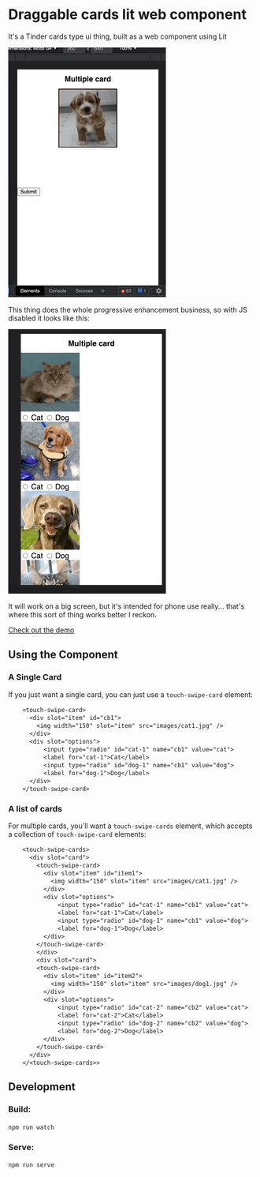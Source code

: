 # Draggable cards lit web component

It's a Tinder cards type ui thing, built as a web component using Lit

![Cards - Demo](https://github.com/PaulCampbell/touch-swipe-cards/blob/main/withjs.gif)

This thing does the whole progressive enhancement business, so with JS disabled it looks like this:

![Cards - Demo - JS disabled](https://github.com/PaulCampbell/touch-swipe-cards/blob/main/nojs.gif)

It will work on a big screen, but it's intended for phone use really... that's where this sort of thing works better I reckon.

[Check out the demo](https://paulcampbell.github.io/touch-swipe-cards/)

## Using the Component

### A Single Card

If you just want a single card, you can just use a `touch-swipe-card` element:

```
    <touch-swipe-card>
      <div slot="item" id="cb1">
        <img width="150" slot="item" src="images/cat1.jpg" />
      </div>
      <div slot="options">
          <input type="radio" id="cat-1" name="cb1" value="cat">
          <label for="cat-1">Cat</label>
          <input type="radio" id="dog-1" name="cb1" value="dog">
          <label for="dog-1">Dog</label>
      </div>
    </touch-swipe-card>
```

### A list of cards

For multiple cards, you'll want a `touch-swipe-cards` element, which accepts a collection of `touch-swipe-card` elements:

```
    <touch-swipe-cards>
      <div slot="card">
        <touch-swipe-card>
          <div slot="item" id="item1">
            <img width="150" slot="item" src="images/cat1.jpg" />
          </div>
          <div slot="options">
              <input type="radio" id="cat-1" name="cb1" value="cat">
              <label for="cat-1">Cat</label>
              <input type="radio" id="dog-1" name="cb1" value="dog">
              <label for="dog-1">Dog</label>
          </div>
        </touch-swipe-card>
        </div>
        <div slot="card">
        <touch-swipe-card>
          <div slot="item" id="item2">
            <img width="150" slot="item" src="images/dog1.jpg" />
          </div>
          <div slot="options">
              <input type="radio" id="cat-2" name="cb2" value="cat">
              <label for="cat-2">Cat</label>
              <input type="radio" id="dog-2" name="cb2" value="dog">
              <label for="dog-2">Dog</label>
          </div>
        </touch-swipe-card>
      </div>
    </<touch-swipe-cards>>
```

## Development

### Build:

`npm run watch`

### Serve:

`npm run serve`
